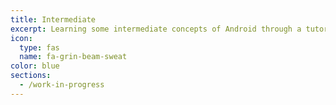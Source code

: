 ```yaml
---
title: Intermediate
excerpt: Learning some intermediate concepts of Android through a tutorial.
icon:
  type: fas
  name: fa-grin-beam-sweat
color: blue
sections:
  - /work-in-progress
---
```

